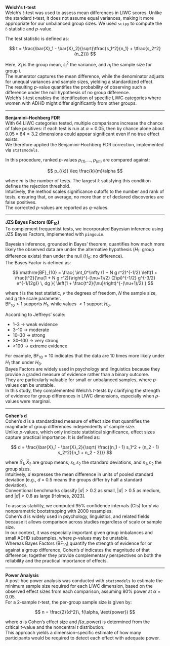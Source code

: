 **Welch's t-test**  
Welch’s *t*-test was used to assess mean differences in LIWC scores. Unlike the standard *t*-test, it does not assume equal variances, making it more appropriate for our unbalanced group sizes. We used `scipy` to compute the *t*-statistic and *p*-value.

The test statistic is defined as:

$$
t = \frac{\bar{X}_1 - \bar{X}_2}{\sqrt{\tfrac{s_1^2}{n_1} + \tfrac{s_2^2}{n_2}}}
$$

Here, $\bar{X}_i$ is the group mean, $s_i^2$ the variance, and $n_i$ the sample size for group *i*.  
The numerator captures the mean difference, while the denominator adjusts for unequal variances and sample sizes, yielding a standardized effect.  
The resulting *p*-value quantifies the probability of observing such a difference under the null hypothesis of no group difference.  
Welch’s *t*-test enables the identification of specific LIWC categories where women with ADHD might differ significantly from other groups.

---

**Benjamini–Hochberg FDR**  
With 64 LIWC categories tested, multiple comparisons increase the chance of false positives: if each test is run at $\alpha = 0.05$, then by chance alone about $0.05 \times 64 = 3.2$ dimensions could appear significant even if no true effect exists.  
We therefore applied the Benjamini–Hochberg FDR correction, implemented via `statsmodels`.

In this procedure, ranked *p*-values $p_{(1)}, \dots, p_{(m)}$ are compared against:

$$
p_{(k)} \leq \frac{k}{m}\alpha
$$

where *m* is the number of tests. The largest *k* satisfying this condition defines the rejection threshold.  
Intuitively, the method scales significance cutoffs to the number and rank of tests, ensuring that, on average, no more than $\alpha$ of declared discoveries are false positives.  
The corrected *p*-values are reported as *q*-values.

---

**JZS Bayes Factors ($\mathrm{BF}_{10}$)**  
To complement frequentist tests, we incorporated Bayesian inference using JZS Bayes Factors, implemented with `pingouin`.

Bayesian inference, grounded in Bayes’ theorem, quantifies how much more likely the observed data are under the alternative hypothesis ($H_{1}$: group difference exists) than under the null ($H_{0}$: no difference).  
The Bayes Factor is defined as:

$$
\mathrm{BF}_{10} = 
\frac{ 
\int_0^\infty (1 + N g r^2)^{-1/2} 
\left(1 + \frac{t^2}{\nu(1 + N g r^2)}\right)^{-(\nu+1)/2} 
(2\pi)^{-1/2} g^{-3/2} e^{-1/(2g)} \, dg 
}{
\left(1 + \frac{t^2}{\nu}\right)^{-(\nu+1)/2}
}
$$

where *t* is the test statistic, $\nu$ the degrees of freedom, *N* the sample size, and *g* the scale parameter.  
$\mathrm{BF}_{10} > 1$ supports $H_{1}$, while values $< 1$ support $H_{0}$.  

According to Jeffreys’ scale:  
- 1–3 → weak evidence  
- 3–10 → moderate  
- 10–30 → strong  
- 30–100 → very strong  
- &gt;100 → extreme evidence  

For example, $\mathrm{BF}_{10} = 10$ indicates that the data are 10 times more likely under $H_{1}$ than under $H_{0}$.  
Bayes Factors are widely used in psychology and linguistics because they provide a graded measure of evidence rather than a binary outcome.  
They are particularly valuable for small or unbalanced samples, where *p*-values can be unstable.  
In this study, they complemented Welch’s *t*-tests by clarifying the strength of evidence for group differences in LIWC dimensions, especially when *p*-values were marginal.

---

**Cohen’s d**  
Cohen’s *d* is a standardized measure of effect size that quantifies the magnitude of group differences independently of sample size.  
Unlike *p*-values, which only indicate statistical significance, effect sizes capture practical importance. It is defined as:

$$
d = \frac{\bar{X}_1 - \bar{X}_2}{\sqrt{ \frac{(n_1 - 1) s_1^2 + (n_2 - 1) s_2^2}{n_1 + n_2 - 2}}}
$$

where $\bar{X}_1, \bar{X}_2$ are group means, $s_1, s_2$ the standard deviations, and $n_1, n_2$ the group sizes.  
Intuitively, *d* expresses the mean difference in units of pooled standard deviation (e.g., *d* = 0.5 means the groups differ by half a standard deviation).  
Conventional benchmarks classify $|d|>0.2$ as small, $|d|>0.5$ as medium, and $|d|>0.8$ as large [Holmes, 2023].  

To assess stability, we computed 95% confidence intervals (CIs) for *d* via nonparametric bootstrapping with 2000 resamples.  
Cohen’s *d* is widely used in psychology, linguistics, and related fields because it allows comparison across studies regardless of scale or sample size.  
In our context, it was especially important given group imbalances and small ADHD subsamples, where *p*-values may be unstable.  
Whereas Bayes Factors ($\mathrm{BF}_{10}$) quantify the strength of evidence for or against a group difference, Cohen’s *d* indicates the magnitude of that difference; together they provide complementary perspectives on both the reliability and the practical importance of effects.

---

**Power Analysis**  
A post-hoc power analysis was conducted with `statsmodels` to estimate the minimum sample size required for each LIWC dimension, based on the observed effect sizes from each comparison, assuming 80% power at $\alpha = 0.05$.  
For a 2-sample *t*-test, the per-group sample size is given by:

$$
n = \frac{2}{d^2}\, f(\alpha, \text{power})
$$

where *d* is Cohen’s effect size and $f(\alpha, \text{power})$ is determined from the critical *t*-value and the noncentral *t* distribution.  
This approach yields a dimension-specific estimate of how many participants would be required to detect each effect with adequate power.
